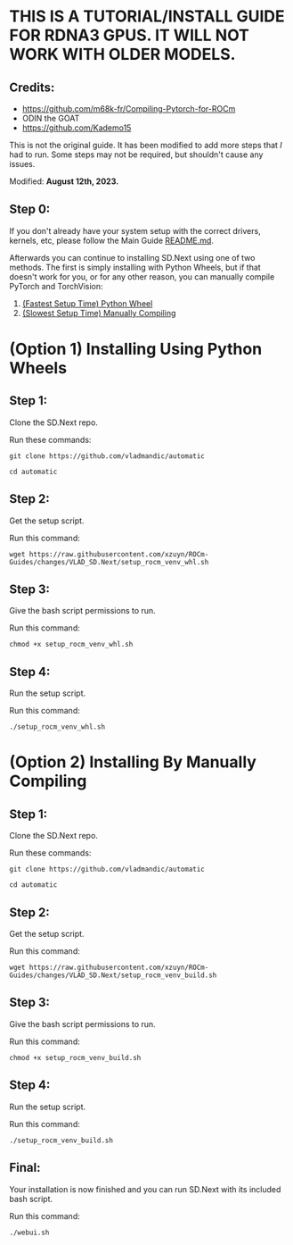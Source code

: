 # THIS IS A TUTORIAL/INSTALL GUIDE FOR RDNA3 GPUS. IT WILL NOT WORK WITH OLDER MODELS.
## Credits:
- https://github.com/m68k-fr/Compiling-Pytorch-for-ROCm
- ODIN the GOAT
- https://github.com/Kademo15

This is not the original guide. It has been modified to add more steps that *I* had to run. Some steps may not be required, but shouldn't cause any issues.

Modified: **August 12th, 2023.**

## Step 0:
If you don't already have your system setup with the correct drivers, kernels, etc, please follow the Main Guide [README.md](..).

Afterwards you can continue to installing SD.Next using one of two methods. The first is simply installing with Python Wheels, but if that doesn't work for you, or for any other reason, you can manually compile PyTorch and TorchVision:

1. [(Fastest Setup Time) Python Wheel](#option-1-installing-using-python-wheels)
2. [(Slowest Setup Time) Manually Compiling](#option-2-installing-by-manually-compiling)

# (Option 1) Installing Using Python Wheels

## Step 1:
Clone the SD.Next repo.

Run these commands:

`git clone https://github.com/vladmandic/automatic`

`cd automatic`

## Step 2:
Get the setup script.

Run this command:

`wget https://raw.githubusercontent.com/xzuyn/ROCm-Guides/changes/VLAD_SD.Next/setup_rocm_venv_whl.sh`

## Step 3:
Give the bash script permissions to run.

Run this command:

`chmod +x setup_rocm_venv_whl.sh`

## Step 4:
Run the setup script.

Run this command:

`./setup_rocm_venv_whl.sh`

# (Option 2) Installing By Manually Compiling

## Step 1:
Clone the SD.Next repo.

Run these commands:

`git clone https://github.com/vladmandic/automatic`

`cd automatic`

## Step 2:
Get the setup script.

Run this command:

`wget https://raw.githubusercontent.com/xzuyn/ROCm-Guides/changes/VLAD_SD.Next/setup_rocm_venv_build.sh`

## Step 3:
Give the bash script permissions to run.

Run this command:

`chmod +x setup_rocm_venv_build.sh`

## Step 4:
Run the setup script.

Run this command:

`./setup_rocm_venv_build.sh`

## Final:
Your installation is now finished and you can run SD.Next with its included bash script.

Run this command:

`./webui.sh`
